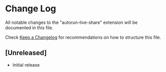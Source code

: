 # Change Log

All notable changes to the "autorun-live-share" extension will be documented in this file.

Check [Keep a Changelog](http://keepachangelog.com/) for recommendations on how to structure this file.

## [Unreleased]

- Initial release